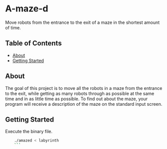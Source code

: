 # A-maze-d

Move robots from the entrance to the exit of a maze in the shortest amount of time.

## Table of Contents

- [About](#about)
- [Getting Started](#getting-started)

## About
The goal of this project is to move all the robots in a maze from the entrance to the exit, while getting as many robots through as possible at the same time and in as little time as possible. To find out about the maze, your program will receive a description of the maze on the standard input screen.

## Getting Started

Execute the binary file.

```bash
    ./amazed < labyrinth
    ```

